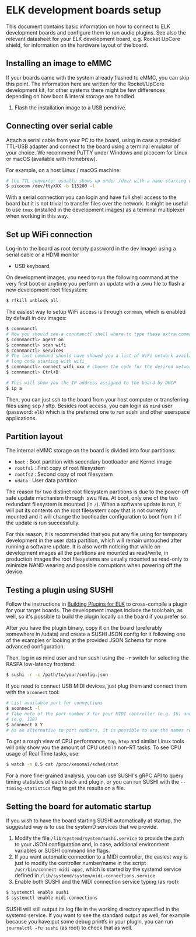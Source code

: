 # ELK development boards setup

This document contains basic information on how to connect to ELK development boards and configure
them to run audio plugins. See also the relevant datasheet for your ELK development board, e.g.
Rocket UpCore shield, for information on the hardware layout of the board.

## Installing an image to eMMC

If your boards came with the system already flashed to eMMC, you can skip this point. The
information here are written for the Rocket/UpCore development kit, for other systems there might be
few differences depending on how boot & interal storage are handled.

  1. Flash the installation image to a USB pendrive.

## Connecting over serial cable

Attach a serial cable from your PC to the board, using in case a provided TTL-USB adapter and
connect to the board using a terminal emulator of your choice. We recommend PuTTY under Windows and
picocom for Linux or macOS (available with Homebrew).

For example, on a host Linux / macOS machine:
```bash
# the TTL converter usually shows up under /dev/ with a name starting with tty
$ picocom /dev/ttyXXX -b 115200 -l
```

With a serial connection you can login and have full shell access to the board but it is not trivial
to transfer files over the network. It might be useful to use `tmux` (installed in the development
images) as a terminal multiplexer when working in this way.

## Set up WiFi connection

Log-in to the board as root (empty password in the dev image) using a serial cable or a HDMI monitor
+ USB keyboard.

On development images, you need to run the following command at the very first boot or anytime you
perform an update with a .swu file to flash a new development root filesystem:

```bash
$ rfkill unblock all
```

The easiest way to setup WiFi access is through `connman`, which is enabled by default in dev
images:

```bash
$ connmanctl
# Now you should see a connmanctl shell where to type these extra commands:
$ connmanctl> agent on
$ connmanctl> scan wifi
$ connmanctl> services
# The last command should have showed you a list of WiFi network available with their SSID and a
# long code starting with wifi_
$ connmanctl> connect wifi_xxx # choose the code for the desired network. You can tab-complete. 
$ connmanctl> Ctrl+D

# This will show you the IP address assigned to the board by DHCP
$ ip a
```

Then, you can just ssh to the board from your host computer or transferring files using scp / sftp.
Besides root access, you can login as `mind` user (password: `elk`) which is the preferred one to
run sushi and other userspace applications.

## Partition layout

The internal eMMC storage on the board is divided into four partitions:

  * `boot`    : Boot partition with secondary bootloader and Kernel image
  * `rootfs1` : First copy of root filesystem
  * `rootfs2` : Second copy of root filesystem
  * `udata`   : User data partition

The reason for two distinct root filesystem partitions is due to the power-off safe update mechanism
through .swu files. At boot, only one of the two redundant filesystem is mounted (in `/`). When a
software update is run, it will put its contents on the root filesystem copy that is not currently
mounted and it will change the bootloader configuration to boot from it if the update is run
successfully. 

For this reason, it is recommended that you put any file using for temporary development in the user
data partition, which will remain untouched after running a software update. It is also worth
noticing that while on development images all the partitions are mounted as read/write, in
production images the root filesystems are usually mounted as read-only to minimize NAND wearing and
possible corruptions when powering off the device.

## Testing a plugin using SUSHI

Follow the instructions in [Building Plugins for ELK](05_building_plugins_for_elk.md) to cross-compile a plugin for your target
boards. The development images include the toolchain, as well, so it's possible to build the plugin
locally on the board if you prefer so.

After you have the plugin binary, copy it on the board (preferably somewhere in /udata) and create a
SUSHI JSON config for it following one of the examples or looking at the provided JSON Schema for
more advanced configuration.

Then, log in as mind user and run sushi using the `-r` switch for selecting the RASPA low-latency
frontend:

```bash
$ sushi -r -c /path/to/your/config.json
```

If you need to connect USB MIDI devices, just plug them and connect them with the `aconnect` tool:

```bash
# List available port for connections
$ aconnect -l
# Take note of the port number X for your MIDI controller (e.g. 16) and the one Y assigned to Sushi
# (e.g. 128)
$ aconnect X Y
# As an alternative to port numbers, it is possible to use the names reported by aconnect -l
```

To get a rough view of CPU performance, `top`, `htop` and similar Linux tools will only show you
the amount of CPU used in non-RT tasks. To see CPU usage of Real Time tasks, use:

```bash
$ watch -n 0.5 cat /proc/xenomai/sched/stat
```

For a more fine-grained analysis, you can use SUSHI's gRPC API to query timing statistics of each
track and plugin, or you can run SUSHI with the `--timing-statistics` flag to get the results on
a file.

## Setting the board for automatic startup

If you wish to have the board starting SUSHI automatically at startup, the suggested way is to use
the systemD services that we provide.

  1. Modify the file `/lib/systemd/system/sushi.service` to provide the path to your JSON configuration
and, in case, additional environment variables or SUSHI command line flags.
  2. If you want automatic connection to a MIDI controller, the easiest way is just to modify the
controller number/name in the script `/usr/bin/connect-midi-apps`, which is started by the systemd
service defined in `/lib/systemd/system/midi-connections.service`
  3. Enable both SUSHI and the MIDI connection service typing (as root):

```bash
$ systemctl enable sushi
$ systemctl enable midi-connections
```

SUSHI will still output its log file in the working directory specified in the systemd service. If
you want to see the standard output as well, for example because you have put some debug printfs in
your plugin, you can run `journalctl -fu sushi` (as root) to check that as well.

